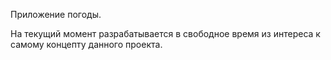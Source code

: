 Приложение погоды.

На текущий момент разрабатывается в свободное время из интереса к самому концепту данного проекта.
